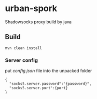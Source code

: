 # urban-spork
Shadowsocks proxy build by java

## Build

    mvn clean install
      
### Server config
put *config.json* file into the unpacked folder
  
    {
      "socks5.server.password":"{password}",
      "socks5.server.port":{port}
    }
